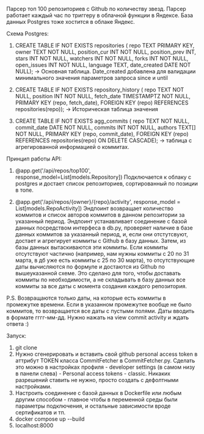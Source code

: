 Парсер топ 100 репозиториев с Github по количеству звезд. Парсер работает каждый час по триггеру в облачной функции в Яндексе. База данных Postgres тоже хостится в облаке Яндекс.

Схема Postgres:
1. CREATE TABLE IF NOT EXISTS repositories (
    repo TEXT PRIMARY KEY,
    owner TEXT NOT NULL,
    position_cur INT NOT NULL,
    position_prev INT,
    stars INT NOT NULL,
    watchers INT NOT NULL,
    forks INT NOT NULL,
    open_issues INT NOT NULL, 
    language TEXT,
    date_created DATE NOT NULL); -> Основная таблица. Date_created добавлена для валидации минимального значения параметров запроса since и until

2. CREATE TABLE IF NOT EXISTS repository_history (
    repo TEXT NOT NULL,
    position INT NOT NULL,
    fetch_date TIMESTAMPTZ NOT NULL,
    PRIMARY KEY (repo, fetch_date),
    FOREIGN KEY (repo) REFERENCES repositories(repo)); -> Историческая таблица значения

3. CREATE TABLE IF NOT EXISTS agg_commits (
    repo TEXT NOT NULL,
    commit_date DATE NOT NULL,
    commits INT NOT NULL,
    authors TEXT[] NOT NULL,
    PRIMARY KEY (repo, commit_date),
    FOREIGN KEY (repo) REFERENCES repositories(repo) ON DELETE CASCADE); -> таблица с агрегированной информацией о коммитах.

Принцип работы API:

1. @app.get('/api/repos/top100', response_model=List[models.Repository])
Подключается к облаку с postgres и достает список репозиториев, сортированный по позиции в топе.

2. @app.get('/api/repos/{owner}/{repo}/activity', response_model = List[models.RepoActivity])
 Эндпоинт возвращает количество коммитов и список авторов коммитов в данном репозитории за указанный период. Эндпоинт устанавливает соединение с базой данных посредством интерфеса в db.py, проверяет наличие в базе данных коммитов за указанный период, и, если они отстутсвуют, достает и агрегирует коммиты с Github в базу данных. Затем, из базы данных вытаскиваются эти коммиты. Если коммиты отсутствуют частично (например, нам нужны коммиты с 20 по 31 марта, в дб уже есть коммиты с 25 по 30 марта), то отсутствующие даты вычисляются по формуле и достаются из Github по вышеуказанной схеме. Это сделано для того, чтобы доставать коммиты по необходимости, а не складывать в базу данных все коммиты за все даты с момента создания каждого репозитория.

  P.S. Возвращаются только даты, на которые есть коммиты в промежутке времени. Если в указанном промежутке вообще не было коммитов, то возвращается все даты с пустыми полями. Даты вводить в формате гггг-мм-дд. Нужно нажать на view commit activity и ждать ответа :)

 Запуск:

1. git clone <this repo>
2. Нужно сгенерировать и вставить свой github personal access token в аттрибут TOKEN класса CommitFetcher в CommitFetcher.py. Сделать это можно в настройках профиля - developer settings (в самом низу в панели слева) - Personal access tokens - classic. Никаких разрешений ставить не нужно, просто создать с дефолтными настройками.
3. Настроить соединение с базой данных в Dockerfile или любым другим способом - главное чтобы в переменной среды были параметры подключения, и остальные зависимости вроде сертификатов и тп.
3. docker compose up --build
4. localhost:8000

